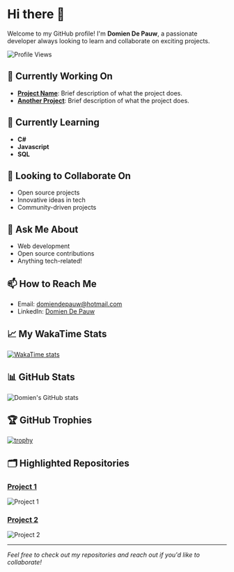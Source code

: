 # Hi there 👋

Welcome to my GitHub profile! I'm **Domien De Pauw**, a passionate developer always looking to learn and collaborate on exciting projects. 

![Profile Views](https://komarev.com/ghpvc/?username=DomienDePauw&color=brightgreen)

## 🔭 Currently Working On
- **[Project Name](https://github.com/DomienDePauw/project-name)**: Brief description of what the project does.
- **[Another Project](https://github.com/DomienDePauw/another-project)**: Brief description of what the project does.

## 🌱 Currently Learning
- **C#**
- **Javascript**
- **SQL**

## 👯 Looking to Collaborate On
- Open source projects
- Innovative ideas in tech
- Community-driven projects

## 💬 Ask Me About
- Web development
- Open source contributions
- Anything tech-related!

## 📫 How to Reach Me
- Email: [domiendepauw@hotmail.com](mailto:domiendepauw@hotmail.com)
- LinkedIn: [Domien De Pauw](https://www.linkedin.com/in/domiendepauw/)

## 📈 My WakaTime Stats
[![WakaTime stats](https://wakatime.com/share/@DomienDePauw/34b83012-b6f9-4a5f-811d-7a3cf64736df.svg)](https://wakatime.com/@DomienDePauw)

## 📊 GitHub Stats
![Domien's GitHub stats](https://github-readme-stats.vercel.app/api?username=DomienDePauw&show_icons=true&theme=radical)

## 🏆 GitHub Trophies
[![trophy](https://github-profile-trophy.vercel.app/?username=DomienDePauw&theme=onedark)](https://github.com/ryo-ma/github-profile-trophy)

## 🗂️ Highlighted Repositories

### [Project 1](https://github.com/DomienDePauw/Cover-all.git)
![Project 1](https://github.com/DomienDePauw/Cover-all.git)

### [Project 2](https://github.com/DomienDePauw/project-2)
![Project 2](https://github-readme-stats.vercel.app/api/pin/?username=DomienDePauw&repo=project-2&theme=radical)

---

*Feel free to check out my repositories and reach out if you'd like to collaborate!*
